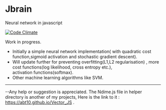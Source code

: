 # Jbrain                    
Neural network in javascript

[![Code Climate](https://codeclimate.com/github/AbT10/Jbrain/badges/gpa.svg)](https://codeclimate.com/github/AbT10/Jbrain)

Work in progress.

* Initially a simple neural network implementation( with quadratic cost function,sigmoid activation and stochastic gradient descent).
* Will update further for preventing overfitting(L1,L2 regularisation) , more cost functions(log likelihood, cross entropy etc.),    
  activation functions(softmax).
* Other machine learning algorithms like SVM. 

----------------------------------------------------------------------------------------------------------------------------------------  
--Any help or suggestion is appreciated.
The Ndime.js file in helper directory is another of my projects, Here is the link to it : 
<a>https://abt10.github.io/Vector_JS</a> .
